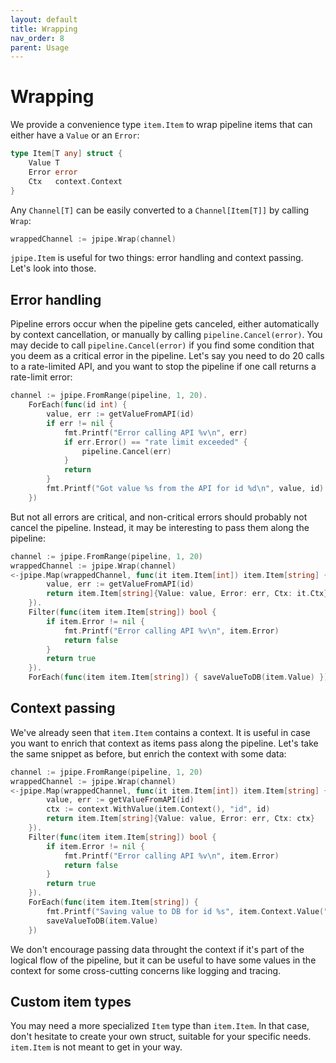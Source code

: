 ```yaml
---
layout: default
title: Wrapping
nav_order: 8
parent: Usage
---
```


<h1>Wrapping</h1>

We provide a convenience type `item.Item` to wrap pipeline items that can either have a `Value` or an `Error`:

```go
type Item[T any] struct {
    Value T
    Error error
    Ctx   context.Context
}
```

Any `Channel[T]` can be easily converted to a `Channel[Item[T]]` by calling `Wrap`:

```go
wrappedChannel := jpipe.Wrap(channel)
```

`jpipe.Item` is useful for two things: error handling and context passing. Let's look into those.


<h2>Error handling</h2>

Pipeline errors occur when the pipeline gets canceled, either automatically by context cancellation, or manually by calling `pipeline.Cancel(error)`. You may decide to call `pipeline.Cancel(error)` if you find some condition that you deem as a critical error in the pipeline. Let's say you need to do 20 calls to a rate-limited API, and you want to stop the pipeline if one call returns a rate-limit error:

```go
channel := jpipe.FromRange(pipeline, 1, 20).
    ForEach(func(id int) {
        value, err := getValueFromAPI(id)
        if err != nil {
            fmt.Printf("Error calling API %v\n", err)
            if err.Error() == "rate limit exceeded" {
                pipeline.Cancel(err)
            }
            return
        }
        fmt.Printf("Got value %s from the API for id %d\n", value, id)
    })
```

But not all errors are critical, and non-critical errors should probably not cancel the pipeline. Instead, it may be interesting to pass them along the pipeline:

```go
channel := jpipe.FromRange(pipeline, 1, 20)
wrappedChannel := jpipe.Wrap(channel)
<-jpipe.Map(wrappedChannel, func(it item.Item[int]) item.Item[string] {
        value, err := getValueFromAPI(id)
        return item.Item[string]{Value: value, Error: err, Ctx: it.Ctx}
    }).
    Filter(func(item item.Item[string]) bool {
        if item.Error != nil {
            fmt.Printf("Error calling API %v\n", item.Error)
            return false
        }
        return true
    }).
    ForEach(func(item item.Item[string]) { saveValueToDB(item.Value) })
```

<h2>Context passing</h2>

We've already seen that `item.Item` contains a context. It is useful in case you want to enrich that context as items pass along the pipeline. Let's take the same snippet as before, but enrich the context with some data:

```go
channel := jpipe.FromRange(pipeline, 1, 20)
wrappedChannel := jpipe.Wrap(channel)
<-jpipe.Map(wrappedChannel, func(it item.Item[int]) item.Item[string] {
        value, err := getValueFromAPI(id)
        ctx := context.WithValue(item.Context(), "id", id)
        return item.Item[string]{Value: value, Error: err, Ctx: ctx}
    }).
    Filter(func(item item.Item[string]) bool {
        if item.Error != nil {
            fmt.Printf("Error calling API %v\n", item.Error)
            return false
        }
        return true
    }).
    ForEach(func(item item.Item[string]) {
        fmt.Printf("Saving value to DB for id %s", item.Context.Value("id"))
        saveValueToDB(item.Value)
    })
```

We don't encourage passing data throught the context if it's part of the logical flow of the pipeline, but it can be useful to have some values in the context for some cross-cutting concerns like logging and tracing.

<h2>Custom item types</h2>

You may need a more specialized `Item` type than `item.Item`. In that case, don't hesitate to create your own struct, suitable for your specific needs. `item.Item` is not meant to get in your way.